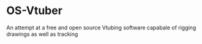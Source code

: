 # OS-Vtuber
An attempt at a free and open source Vtubing software capabale of rigging drawings as well as tracking
